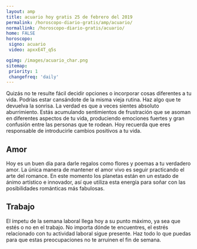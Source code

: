 ```yaml
---
layout: amp
title: acuario hoy gratis 25 de febrero del 2019 
permalink: /horoscopo-diario-gratis/amp/acuario/
normallink: /horoscopo-diario-gratis/acuario/
home: FALSE
horoscopo:
 signo: acuario
 video: apxxE4T_q5s

ogimg: /images/acuario_char.png
sitemap:
 priority: 1
 changefreq: 'daily'
---
```



Quizás no te resulte fácil decidir opciones o incorporar cosas diferentes a tu vida. Podrías estar cansándote de la misma vieja rutina. Haz algo que te devuelva la sonrisa. La verdad es que a veces sientes absoluto aburrimiento. Estás acumulando sentimientos de frustración que se asoman en diferentes aspectos de tu vida, produciendo emociones fuertes y gran confusión entre las personas que te rodean. Hoy recuerda que eres responsable de introducirle cambios positivos a tu vida.

## Amor

Hoy es un buen día para darle regalos como flores y poemas a tu verdadero amor. La única manera de mantener el amor vivo es seguir practicando el arte del romance. En este momento los planetas están en un estado de ánimo artístico e innovador, así que utiliza esta energía para soñar con las posibilidades románticas más fabulosas.

## Trabajo

El ímpetu de la semana laboral llega hoy a su punto máximo, ya sea que estés o no en el trabajo. No importa dónde te encuentres, el estrés relacionado con tu actividad laboral sigue presente. Haz todo lo que puedas para que estas preocupaciones no te arruinen el fin de semana.